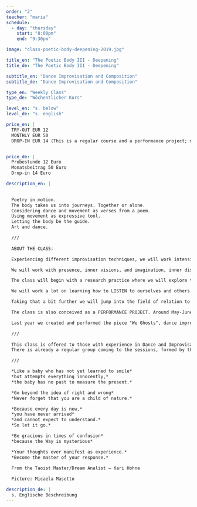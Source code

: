 ```yaml
---
order: "2"
teacher: "maria"
schedule:
  - day: "thursday"
    start: "8:00pm"
    end: "9:30pm"

image: "class-poetic-body-deepening-2019.jpg"

title_en: "The Poetic Body III - Deepening"
title_de: "The Poetic Body III - Deepening"

subtitle_en: "Dance Improvisation and Composition"
subtitle_de: "Dance Improvisation and Composition"

type_en: "Weekly Class"
type_de: "Wöchentlicher Kurs"

level_en: "s. below"
level_de: "s. english"

price_en: |
  TRY-OUT EUR 12  
  MONTHLY EUR 50  
  DROP-IN EUR 14 (This is a regular course and a performance project; more an in-depth continious study than a series of classes)


price_de: |
  Probestunde 12 Euro  
  Monatsbeitrag 50 Euro  
  Drop-in 14 Euro 

description_en: |

  
  Poetry in motion.  
  The body takes us into journeys. Together or alone.  
  Considering dance and movement as verses from a poem.  
  Using movement as expressive tool.  
  Letting the body be the guide.  
  Art and dance.  

  ///  
  
  ABOUT THE CLASS:  

  Experiencing different improvisation techniques, we will work intensively with the body and its ocean of expression, allowing the poetics of the body and its presence in motion to unfold; going a bit further on taking that into Compositions. Creating short pieces and “poems in movement” that are open to meaning and interpretation. Unfolding suggestive landscapes and alive compositions.

  We will work with presence, inner visions, and imagination, inner discourse/speech, decision-making, braveness, vulnerability, clarity of movement, musicality and present time awareness. Using tasks and exercises related to practices like Action Theatre, Instant Composition, Dance Improvisation, Creative Writing, and Butoh.

  The class will begin with a research practice where we will explore the possibilities of movement and dynamics, expanding our movement vocabulary, visiting thought improvisation different qualities and choices; in order to make ourselves available and potentially free in HOW we move. Here we will work on expanding, rediscovering and experiencing the HOW and WHAT we are doing. Creating our own material and acknowledging it as a dynamic constantly changing living thing, that has its own life, detached from our identity.

  We will work a lot on learning how to LISTEN to ourselves and others. We will practice being constantly in present time, ready and available, like a wildcat. Creating and choreographing, phrasing the movement in order to let the material speak up and dance it with joy.

  Taking that a bit further we will jump into the field of relation to others, to ourselves, and to the material we are creating, or that’s being created. Working on duos, trios, and group compositions as well as in Solos. Taking the whole work to serve the composition, and letting it rip off you to serve the poetry and the “third body” = The composition. Practicing WHERE and WHEN we do what we do, and noticing how time and space can be modified.

  The class is also conceived as a PERFORMANCE PROJECT. Around May-June, participants of the class, under the direction and guidance of the teacher, will perform a piece that will be created on these sessions and on possibly, extended hours of rehearsals.

  Last year we created and performed the piece "We Ghosts", dance improvisation and composition 40 min piece that was shown for two nights at Urbanraum, under a weekend performance event. The participants that took part in it still remain in this group, and we are heading further this year. 

  ///  
  
  This class is offered to those with experience in Dance and Improvisation (Intermediate as well as advanced).
  There is already a regular group coming to the sessions, formed by the last year The Poetic Body students and other experienced participants. If you are willing to join us, please feel welcome to send an email with a little description of your dance/movement experience. 

  ///

  *Like a baby who has not yet learned to smile*  
  *but attempts everything innocently,*  
  *the baby has no past to measure the present.*

  *Go beyond the idea of right and wrong*  
  *Never forget that you are a child of nature.*

  *Because every day is new,*  
  *you have never arrived*  
  *and cannot expect to understand.*  
  *So let it go.*  

  *Be gracious in times of confusion*  
  *because the Way is mysterious*

  *Your thoughts ever manifest as experience.*  
  *Become the master of your response.*    

  From the Taoist Master/Dream Analist – Kari Hohne  
  
  Picture: Micaela Masetto

description_de: |
  s. Englische Beschreibung
---
```

